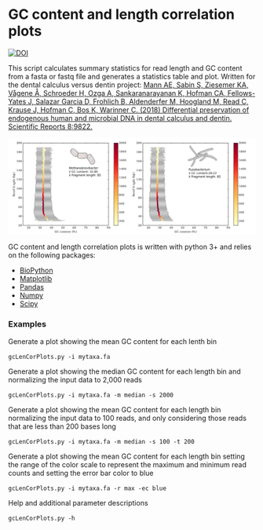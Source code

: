 # GC content and length correlation plots

[![DOI](https://zenodo.org/badge/74466977.svg)](https://zenodo.org/badge/latestdoi/74466977)

This script calculates summary statistics for read length and GC content from a fasta or fastq file and generates a statistics table and plot. Written for the dental calculus versus dentin project: [Mann AE, Sabin S, Ziesemer KA, Vågene Å, Schroeder H, Ozga A, Sankaranarayanan K, Hofman CA, Fellows-Yates J, Salazar Garcia D, Frohlich B, Aldenderfer M, Hoogland M, Read C, Krause J, Hofman C, Bos K, Warinner C. (2018) Differential preservation of endogenous human and microbial DNA in dental calculus and dentin. Scientific Reports 8:9822.](https://www.nature.com/articles/s41598-018-28091-9)

![example](img/figexample.png)

GC content and length correlation plots is written with python 3+ and relies on the following packages:

* [BioPython](https://biopython.org/) 
* [Matplotlib](https://matplotlib.org/)
* [Pandas](https://pandas.pydata.org/)
* [Numpy](http://www.numpy.org/)
* [Scipy](https://www.scipy.org/)

### Examples
Generate a plot showing the mean GC content for each lenth bin
```
gcLenCorPlots.py -i mytaxa.fa 
```

Generate a plot showing the median GC content for each length bin and normalizing the input data to 2,000 reads
```
gcLenCorPlots.py -i mytaxa.fa -m median -s 2000
```

Generate a plot showing the mean GC content for each length bin normalizing the input data to 100 reads, and only considering those reads that are less than 200 bases long
```
gcLenCorPlots.py -i mytaxa.fa -m median -s 100 -t 200
```

Generate a plot showing the mean GC content for each length bin setting the range of the color scale to represent the maximum and minimum read counts and setting the error bar color to blue
```
gcLenCorPlots.py -i mytaxa.fa -r max -ec blue
```

Help and additional parameter descriptions
```
gcLenCorPlots.py -h
```


